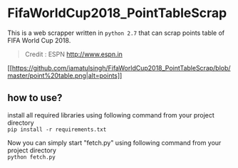 # FifaWorldCup2018_PointTableScrap
This is a web scrapper written in ```python 2.7``` that can scrap points table of FIFA World Cup 2018.
>Credit : ESPN http://www.espn.in

[[https://github.com/iamatulsingh/FifaWorldCup2018_PointTableScrap/blob/master/point%20table.png|alt=points]]

## how to use?
install all required libraries using following command from your project directory     
``` pip install -r requirements.txt ```

Now you can simply start "fetch.py" using following command from your project directory     
``` python fetch.py ```
